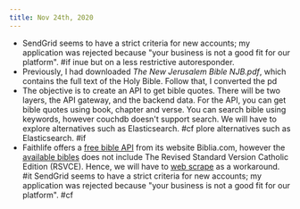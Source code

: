 ```yaml
---
title: Nov 24th, 2020
---
```


- SendGrid seems to have a strict criteria for new accounts; my application was rejected because "your business is not a good fit for our platform". #if
  inue but on a less restrictive autoresponder.
- Previously, I had downloaded _The New Jerusalem Bible NJB.pdf_, which contains the full text of the Holy Bible. Follow that, I converted the pd
- The objective is to create an API to get bible quotes. There will be two layers, the API gateway, and the backend data. For the API, you can get bible quotes using book, chapter and verse. You can search bible using keywords, however couchdb doesn't support search. We will have to explore alternatives such as Elasticsearch. #cf
  plore alternatives such as Elasticsearch. #if
- Faithlife offers a [free bible API](https://api.biblia.com/v1/RegisteredApplications) from its website Biblia.com, however the [available bibles](https://bibliaapi.com/docs/Available_Bibles) does not include The Revised Standard Version Catholic Edition (RSVCE). Hence, we will have to [web scrape](https://biblia.com/bible/rsvce/john/2/19-20) as a workaround. #it
  SendGrid seems to have a strict criteria for new accounts; my application was rejected because "your business is not a good fit for our platform". #cf